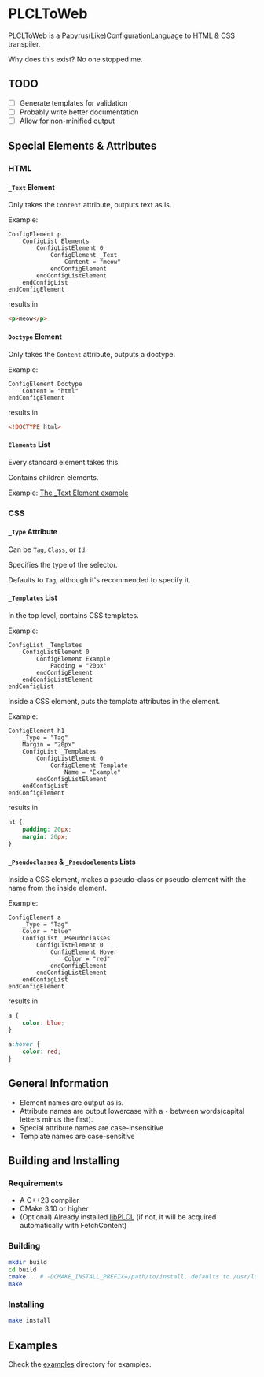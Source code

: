 # PLCLToWeb

PLCLToWeb is a Papyrus(Like)ConfigurationLanguage to HTML & CSS transpiler.

Why does this exist? No one stopped me.

## TODO

- [ ] Generate templates for validation
- [ ] Probably write better documentation
- [ ] Allow for non-minified output

## Special Elements & Attributes

### HTML

#### `_Text` Element

Only takes the `Content` attribute, outputs text as is.

Example:
```plcl
ConfigElement p
    ConfigList Elements
        ConfigListElement 0
            ConfigElement _Text
                Content = "meow"
            endConfigElement
        endConfigListElement
    endConfigList
endConfigElement
```
results in
```html
<p>meow</p>
```

#### `Doctype` Element

Only takes the `Content` attribute, outputs a doctype.

Example:
```plcl
ConfigElement Doctype
    Content = "html"
endConfigElement
```
results in
```html
<!DOCTYPE html>
```

#### `Elements` List

Every standard element takes this.

Contains children elements.

Example: [The _Text Element example](#_text-element)

### CSS

#### `_Type` Attribute

Can be `Tag`, `Class`, or `Id`.

Specifies the type of the selector.

Defaults to `Tag`, although it's recommended to specify it.

#### `_Templates` List

In the top level, contains CSS templates.

Example:
```plcl
ConfigList _Templates
    ConfigListElement 0
        ConfigElement Example
            Padding = "20px"
        endConfigElement
    endConfigListElement
endConfigList
```

Inside a CSS element, puts the template attributes in the element.

Example:
```plcl
ConfigElement h1
    _Type = "Tag"
    Margin = "20px"
    ConfigList _Templates
        ConfigListElement 0
            ConfigElement Template
                Name = "Example"
        endConfigListElement
    endConfigList
endConfigElement
```
results in
```css
h1 {
    padding: 20px;
    margin: 20px;
}
```

#### `_Pseudoclasses` & `_Pseudoelements` Lists

Inside a CSS element, makes a pseudo-class or pseudo-element with the name from the inside element.

Example:
```plcl
ConfigElement a 
    _Type = "Tag"
    Color = "blue"
    ConfigList _Pseudoclasses
        ConfigListElement 0
            ConfigElement Hover
                Color = "red"
            endConfigElement
        endConfigListElement
    endConfigList
endConfigElement
```
results in
```css
a {
    color: blue;
}

a:hover {
    color: red;
}
```

## General Information

- Element names are output as is.
- Attribute names are output lowercase with a `-` between words(capital letters minus the first).
- Special attribute names are case-insensitive
- Template names are case-sensitive

## Building and Installing

### Requirements

- A C++23 compiler 
- CMake 3.10 or higher
- (Optional) Already installed [libPLCL](https://github.com/PapyrusLikeConfigurationLanguage/libPLCL) (if not, it will be acquired automatically with FetchContent)

### Building

```bash
mkdir build 
cd build
cmake .. # -DCMAKE_INSTALL_PREFIX=/path/to/install, defaults to /usr/local
make
```

### Installing

```bash
make install
```

## Examples

Check the [examples](examples) directory for examples.
